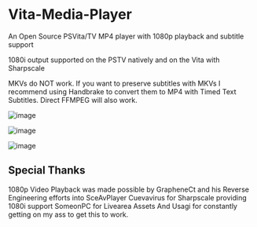 # Vita-Media-Player
An Open Source PSVita/TV MP4 player with 1080p playback and subtitle support

1080i output supported on the PSTV natively and on the Vita with Sharpscale

MKVs do NOT work. If you want to preserve subtitles with MKVs I recommend using Handbrake to convert them to MP4 with Timed Text Subtitles. Direct FFMPEG will also work.


![image](https://user-images.githubusercontent.com/40341589/113678803-ac918700-9684-11eb-9581-2c76fce52e46.png)

![image](https://user-images.githubusercontent.com/40341589/113678919-d185fa00-9684-11eb-9dc9-2c30f9f49daf.png)

![image](https://user-images.githubusercontent.com/40341589/113679024-e9f61480-9684-11eb-8cb7-0afaa817d4a0.png)


## Special Thanks

1080p Video Playback was made possible by GrapheneCt and his Reverse Engineering efforts into SceAvPlayer
Cuevavirus for Sharpscale providing 1080i support
SomeonPC for Livearea Assets
And Usagi for constantly getting on my ass to get this to work.
